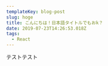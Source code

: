 ```yaml
---
templateKey: blog-post
slug: hoge
title: こんにちは！日本語タイトルでもおk？
date: 2019-07-23T14:26:53.018Z
tags:
  - React
---
```

テストテスト
